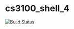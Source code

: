 # cs3100_shell_4

[![Build Status](https://travis-ci.org/skycow/cs3100_shell_4.svg?branch=master)](https://travis-ci.org/skycow/cs3100_shell_4)
